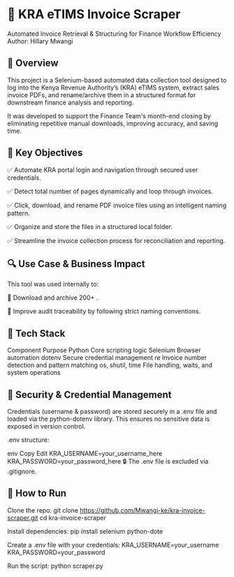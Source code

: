 # 🧾 KRA eTIMS Invoice Scraper
Automated Invoice Retrieval & Structuring for Finance Workflow Efficiency
Author: Hillary Mwangi

 ## 📌 Overview
This project is a Selenium-based automated data collection tool designed to log into the Kenya Revenue Authority’s (KRA) eTIMS system, extract sales invoice PDFs, and rename/archive them in a structured format for downstream finance analysis and reporting.

It was developed to support the Finance Team's month-end closing by eliminating repetitive manual downloads, improving accuracy, and saving time.

## 🎯 Key Objectives

✅ Automate KRA portal login and navigation through secured user credentials.

✅ Detect total number of pages dynamically and loop through invoices.

✅ Click, download, and rename PDF invoice files using an intelligent naming pattern.

✅ Organize and store the files in a structured local folder.

✅ Streamline the invoice collection process for reconciliation and reporting.

## 🔍 Use Case & Business Impact
This tool was used internally to:

📁 Download and archive 200+ .

💼 Improve audit traceability by following strict naming conventions.




## 🧠 Tech Stack

Component	Purpose
Python	Core scripting logic
Selenium	Browser automation
dotenv	Secure credential management
re	Invoice number detection and pattern matching
os, shutil, time	File handling, waits, and system operations

## 🔐 Security & Credential Management
Credentials (username & password) are stored securely in a .env file and loaded via the python-dotenv library.
This ensures no sensitive data is exposed in version control.

.env structure:

env
Copy
Edit
KRA_USERNAME=your_username_here
KRA_PASSWORD=your_password_here
🔒 The .env file is excluded via .gitignore.

## 🚀 How to Run
Clone the repo:
git clone https://github.com/Mwangi-ke/kra-invoice-scraper.git
cd kra-invoice-scraper

Install dependencies:
pip install selenium python-dote

Create a .env file with your credentials:
KRA_USERNAME=your_username
KRA_PASSWORD=your_password

Run the script:
python scraper.py
